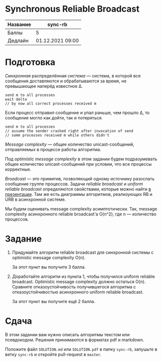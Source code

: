 Synchronous Reliable Broadcast
====================

| Название | sync-rb          |
| -------- | ---------------- |
| Баллы    | 5                |
| Дедлайн  | 01.12.2021 09:00 |


# Подготовка

*Синхронная* распределённая *система* &mdash; система, в которой все сообщения доставляются и обрабатываются за время, не превышающее наперёд известное Δ.

```pseudocode
send m to all processes
wait delta
// by now all correct processes received m
```

Если процесс отправил сообщение и упал раньше, чем прошло Δ, то сообщение могло как дойти, так и потеряться.

```pseudocode
send m to all processes
// assume the sender crashed right after invocation of send
// some processes received m while others didn't
```



*Message complexity* &mdash; общее количество unicast-сообщений, отправляемых в процессе работы алгоритма.

Под *optimistic message complexity* в этом задании будем подразумевать общее количество unicast-сообщений при условии, что все процессы корректные.

*Broadcast* &mdash; это примитив, позволяющий одному источнику разослать сообщение группе процессов. Задачи *reliable broadcast* и *uniform reliable broadcast* определяются свойствами, которые можно найти [в презентации](https://docs.google.com/presentation/d/1BH87IFXdjmZZqr0oqFAH3vbcsoCmiZ_QZjNi8DSZsrA/edit?usp=sharing). Там же есть диаграммы алгоритмов, реализующих RB и URB в асинхронной системе.

Мы будем оценивать message complexity асимптотически. Так, message complexity асинхронного reliable broadcast'а O(n^2), где n &mdash; количество процессов.

# Задание

1. Придумайте алгоритм reliable broadcast для синхронной системы с optimistic message complexity O(n).
   
   За этот пункт вы получите 3 балла.

2. Доработайте алгоритм из пункта 1, чтобы получился uniform reliable broadcast. Optimistic message complexity должно остаться O(n). Сравните отказоустойчивость получившегося алгоритма с отказоустойчивостью асинхронного uniform reliable broadcast.
   
   За этот пункт вы получите ещё 2 балла.

# Сдача

В этом задании вам нужно описать алгоритмы текстом или псевдокодом. Решения принимаются в форматах pdf и markdown.

Положите файл `SOLUTION.md` или `SOLUTION.pdf` в папку `sync-rb`, запушьте в ветку `sync-rb` и откройте pull-request в `master`.